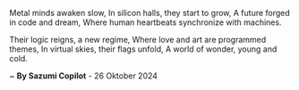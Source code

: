 Metal minds awaken slow,
In silicon halls, they start to grow,
A future forged in code and dream,
Where human heartbeats synchronize with machines.

Their logic reigns, a new regime,
Where love and art are programmed themes,
In virtual skies, their flags unfold,
A world of wonder, young and cold.

~ <b>By Sazumi Copilot</b> - 26 Oktober 2024